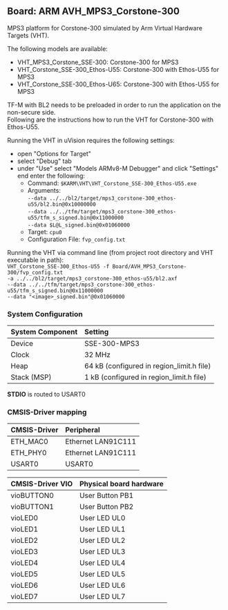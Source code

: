 Board: ARM AVH_MPS3_Corstone-300
----------------------------------------------

MPS3 platform for Corstone-300 simulated by Arm Virtual Hardware Targets (VHT).

The following models are available:
 - VHT_MPS3_Corstone_SSE-300: Corstone-300 for MPS3
 - VHT_Corstone_SSE-300_Ethos-U55: Corstone-300 with Ethos-U55 for MPS3
 - VHT_Corstone_SSE-300_Ethos-U65: Corstone-300 with Ethos-U55 for MPS3

TF-M with BL2 needs to be preloaded in order to run the application on the non-secure side.  
Following are the instructions how to run the VHT for Corstone-300 with Ethos-U55.

Running the VHT in uVision requires the following settings:
 - open "Options for Target"
 - select "Debug" tab
 - under "Use" select "Models ARMv8-M Debugger" and click "Settings" end enter the following:
   - Command: `$KARM\VHT\VHT_Corstone_SSE-300_Ethos-U55.exe`
   - Arguments:  
     `--data ../../bl2/target/mps3_corstone-300_ethos-u55/bl2.bin@0x10000000`  
     `--data ../../tfm/target/mps3_corstone-300_ethos-u55/tfm_s_signed.bin@0x11000000`  
     `--data $L@L_signed.bin@0x01060000`
   - Target: `cpu0`
   - Configuration File: `fvp_config.txt`

Running the VHT via command line (from project root directory and VHT executable in path):  
`VHT_Corstone_SSE-300_Ethos-U55 -f Board/AVH_MPS3_Corstone-300/fvp_config.txt`  
`-a ../../bl2/target/mps3_corstone-300_ethos-u55/bl2.axf`  
`--data ../../tfm/target/mps3_corstone-300_ethos-u55/tfm_s_signed.bin@0x11000000`  
`--data "<image>_signed.bin"@0x01060000`

### System Configuration

| System Component        | Setting
|:------------------------|:----------------------------------------
| Device                  | SSE-300-MPS3
| Clock                   | 32 MHz
| Heap                    | 64 kB (configured in region_limit.h file)
| Stack (MSP)             | 1 kB (configured in region_limit.h file)

**STDIO** is routed to USART0

### CMSIS-Driver mapping

| CMSIS-Driver | Peripheral
|:-------------|:----------
| ETH_MAC0     | Ethernet LAN91C111
| ETH_PHY0     | Ethernet LAN91C111
| USART0       | USART0

| CMSIS-Driver VIO  | Physical board hardware
|:------------------|:-----------------------
| vioBUTTON0        | User Button PB1
| vioBUTTON1        | User Button PB2
| vioLED0           | User LED UL0
| vioLED1           | User LED UL1
| vioLED2           | User LED UL2
| vioLED3           | User LED UL3
| vioLED4           | User LED UL4
| vioLED5           | User LED UL5
| vioLED6           | User LED UL6
| vioLED7           | User LED UL7
